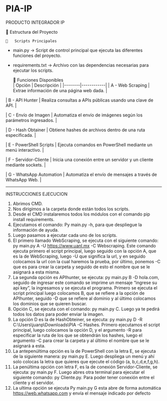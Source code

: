 # PIA-IP
PRODUCTO INTEGRADOR IP

📂 Estructura del Proyecto  

    🔹   Scripts Principales    
-  main.py  → Script de control principal que ejecuta las diferentes funciones del proyecto.  
-  requirements.txt  → Archivo con las dependencias necesarias para ejecutar los scripts.  

    🔹   Funciones Disponibles    
| Opción | Descripción |
|--------|------------|
|   A - Web Scraping   | Extrae información de una página web dada. |

|   B - API Hunter   | Realiza consultas a APIs públicas usando una clave de API. |

|   C - Envío de Imagen   | Automatiza el envío de imágenes según los parámetros ingresados. |

|   D - Hash Obtainer   | Obtiene hashes de archivos dentro de una ruta especificada. |

|   E - PowerShell Scripts   | Ejecuta comandos en PowerShell mediante un menú interactivo. |

|   F - Servidor-Cliente   | Inicia una conexión entre un servidor y un cliente mediante sockets. |

|   G - WhatsApp Automation   | Automatiza el envío de mensajes a través de WhatsApp Web. |

------------------------------------------------------------------------------------------------------


INSTRUCCIONES EJECUCION
1.	Abrimos CMD.
2.	Nos dirigimos a la carpeta donde están todos los scripts.
3.	Desde el CMD instalaremos todos los módulos con el comando pip install requirements.
4.	Ejecutamos el comando: Py main.py -h, para que despliegue la información de ayuda.
5.	Luego pasamos a ejecutar cada uno de los scripts.
6.	El primero llamado WebScraping, se ejecuta con el siguiente comando: py main.py A -U https://www.uanl.mx -C Webscraping. Este comando ejecuta primero el script principal, luego seguido con la opción A, que es la de WebScraping, luego -U que significa la url, y en seguido colocamos la url con la cual haremos la prueba, por último, ponemos -C que es para crear la carpeta y seguido de esto el nombre que se le asignará a esta misma.
7.	La segunda opción es APIhunter, se ejecuta: py main.py B -D hola.com, seguido de ingresar este comando se imprime un mensaje “ingrese su api key”, la ingresamos y se ejecuta el programa. Primero se ejecuta el script principal luego colocamos B, que se refiere a la opción de APIhunter, seguido -D que se refiere al dominio y al último colocamos los dominios que se quieren buscar.
8.	Opción C, se ejecuta con el comando: py main.py C. Luego ya te pedirá todos los datos para poder enviar la imagen.
9.	La opción D es la de HashObteiner, se ejecuta: py main.py D -R C:\Users\juanp\Downloads\PIA -C Hashes. Primero ejecutamos el script principal, luego colocamos la opción D, y el argumento -R para especificar la ruta de los que se obtendrán los hashes, luego el argumento -C para crear la carpeta y al último el nombre que se le asignará a esta.
10.	La antepenúltima opción es la de PowerShell con la letra E, se ejecuta de la siguiente manera: py main.py E. Luego despliega un menú y ahí solo colocas la letra que quieres que ejecute el código (a, b,c,d,e,f,g,h).
11.	La penúltima opción con letra F, es la de conexión Servidor-Cliente, se ejecuta: py main.py F. Luego abres otra terminal para ejecutar el siguiente comando: py Cliente.py. Para poder tener conexión entre el cliente y el servidor.
12.	La ultima opción se ejecuta Py main.py G esta abre de forma automática https://web.whatsapp.com y envía el mensaje indicado por defecto
